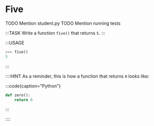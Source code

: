 # Five

TODO Mention student.py
TODO Mention running tests

:::TASK
Write a function `five()` that returns `5`.
:::

:::USAGE

```python
>>> five()
5
```

:::

::::HINT
As a reminder, this is how a function that returns `0` looks like:

:::code{caption="Python"}

```python
def zero():
    return 0
```

:::

::::
